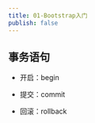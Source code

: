 ```yaml
---
title: 01-Bootstrap入门
publish: false
---
```


 




## 事务语句

- 开启：begin

- 提交：commit

- 回滚：rollback




